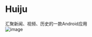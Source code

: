 # Huiju
汇聚新闻、视频、历史的一款Android应用</br>
![image](https://github.com/kitscode/Huiju/blob/master/huiju.gif)
